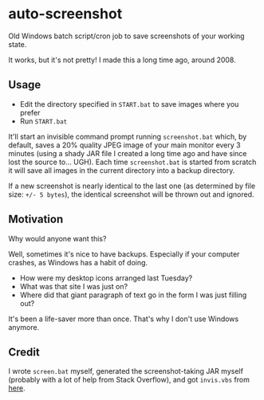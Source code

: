 # auto-screenshot

Old Windows batch script/cron job to save screenshots of your working state.

It works, but it's not pretty! I made this a long time ago, around 2008.

## Usage

- Edit the directory specified in `START.bat` to save images where you prefer
- Run `START.bat`

It'll start an invisible command prompt running `screenshot.bat` which, by default, saves a 20% quality JPEG image of your main monitor every 3 minutes (using a shady JAR file I created a long time ago and have since lost the source to... UGH). Each time `screenshot.bat` is started from scratch it will save all images in the current directory into a backup directory.

If a new screenshot is nearly identical to the last one (as determined by file size: `+/- 5 bytes`), the identical screenshot will be thrown out and ignored.

## Motivation

Why would anyone want this?

Well, sometimes it's nice to have backups. Especially if your computer crashes, as Windows has a habit of doing.

- How were my desktop icons arranged last Tuesday?
- What was that site I was just on?
- Where did that giant paragraph of text go in the form I was just filling out?

It's been a life-saver more than once. That's why I don't use Windows anymore.

## Credit

I wrote `screen.bat` myself, generated the screenshot-taking JAR myself (probably with a lot of help from Stack Overflow), and got `invis.vbs` from [here](https://superuser.com/a/62646/90545).

